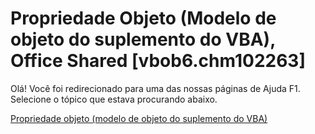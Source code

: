 
# Propriedade Objeto (Modelo de objeto do suplemento do VBA), Office Shared [vbob6.chm102263]

Olá! Você foi redirecionado para uma das nossas páginas de Ajuda F1. Selecione o tópico que estava procurando abaixo.

[Propriedade objeto (modelo de objeto do suplemento do VBA)](http://msdn.microsoft.com/library/5d281fcf-eca0-6da8-fcd5-a620c9e65182%28Office.15%29.aspx)
